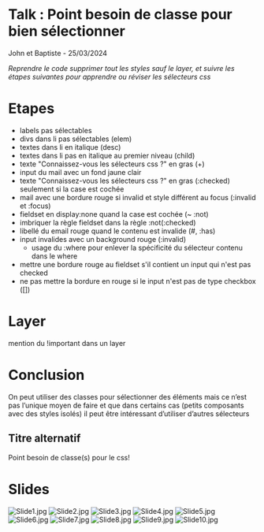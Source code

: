 ﻿# Talk : Point besoin de classe pour bien sélectionner

John et Baptiste - 25/03/2024

*Reprendre le code supprimer tout les styles sauf le layer, et suivre les étapes suivantes pour apprendre ou réviser les
sélecteurs css*

# Etapes

- labels pas sélectables
- divs dans li pas sélectables (elem)
- textes dans li en italique (desc)
- textes dans li pas en italique au premier niveau (child)
- texte "Connaissez-vous les sélecteurs css ?" en gras (+)
- input du mail avec un fond jaune clair
- texte "Connaissez-vous les sélecteurs css ?" en gras (:checked) seulement si la case est cochée
- mail avec une bordure rouge si invalid et style différent au focus (:invalid et :focus)
- fieldset en display:none quand la case est cochée (~ :not)
- imbriquer la règle fieldset dans la règle :not(:checked)
- libellé du email rouge quand le contenu est invalide (#, :has)
- input invalides avec un background rouge (:invalid)
    - usage du :where pour enlever la spécificité du sélecteur contenu dans le where
- mettre une bordure rouge au fieldset s'il contient un input qui n'est pas checked
- ne pas mettre la bordure en rouge si le input n'est pas de type checkbox ([])

# Layer

mention du !important dans un layer

# Conclusion

On peut utiliser des classes pour sélectionner des éléments mais ce n’est pas l’unique moyen de faire et que dans
certains cas (petits composants avec des styles isolés) il peut être intéressant d’utiliser d’autres sélecteurs

## Titre alternatif

Point besoin de classe(s) pour le css!

# Slides
![Slide1.jpg](images%2FSlide1.jpg)
![Slide2.jpg](images%2FSlide2.jpg)
![Slide3.jpg](images%2FSlide3.jpg)
![Slide4.jpg](images%2FSlide4.jpg)
![Slide5.jpg](images%2FSlide5.jpg)
![Slide6.jpg](images%2FSlide6.jpg)
![Slide7.jpg](images%2FSlide7.jpg)
![Slide8.jpg](images%2FSlide8.jpg)
![Slide9.jpg](images%2FSlide9.jpg)
![Slide10.jpg](images%2FSlide10.jpg)